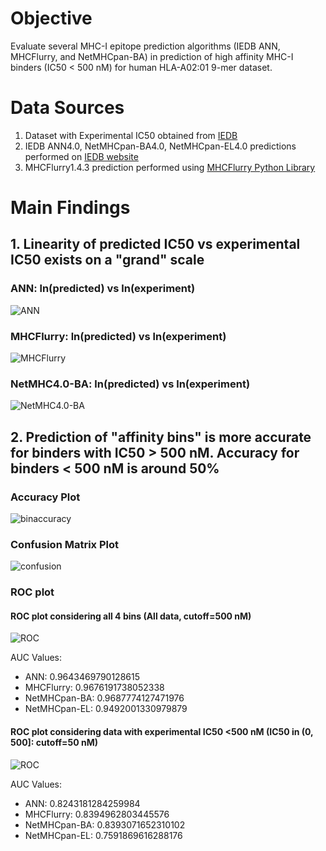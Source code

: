 # Objective
Evaluate several MHC-I epitope prediction algorithms (IEDB ANN, MHCFlurry, and NetMHCpan-BA) in prediction of high affinity MHC-I binders (IC50 < 500 nM) for human HLA-A02:01 9-mer dataset.

# Data Sources

1. Dataset with Experimental IC50 obtained from [IEDB](http://tools.immuneepitope.org/mhci/download/)
2. IEDB ANN4.0, NetMHCpan-BA4.0, NetMHCpan-EL4.0 predictions performed on [IEDB website](http://tools.immuneepitope.org/mhci/)
3. MHCFlurry1.4.3 prediction performed using [MHCFlurry Python Library](https://github.com/openvax/mhcflurry)

# Main Findings

## 1. Linearity of predicted IC50 vs experimental IC50 exists on a "grand" scale

### ANN: ln(predicted) vs ln(experiment) 
![ANN](https://github.com/xinyu-dev/MHCI-A0201-9mer/blob/master/pics/4.png)

### MHCFlurry: ln(predicted) vs ln(experiment) 
![MHCFlurry](https://github.com/xinyu-dev/MHCI-A0201-9mer/blob/master/pics/5.png)

### NetMHC4.0-BA: ln(predicted) vs ln(experiment) 
![NetMHC4.0-BA](https://github.com/xinyu-dev/MHCI-A0201-9mer/blob/master/pics/6.png)

## 2. Prediction of "affinity bins" is more accurate for binders with IC50 > 500 nM. Accuracy for binders < 500 nM is around 50%

### Accuracy Plot
![binaccuracy](https://github.com/xinyu-dev/MHCI-A0201-9mer/blob/master/pics/14a.png)

### Confusion Matrix Plot
![confusion](https://github.com/xinyu-dev/MHCI-A0201-9mer/blob/master/pics/13.png)

### ROC plot

#### ROC plot considering all 4 bins (All data, cutoff=500 nM)
![ROC](https://github.com/xinyu-dev/MHCI-A0201-9mer/blob/master/pics/15.png)

AUC Values: 
- ANN:           0.9643469790128615
- MHCFlurry:     0.9676191738052338
- NetMHCpan-BA:  0.9687774127471976
- NetMHCpan-EL:  0.9492001330979879

#### ROC plot considering data with experimental IC50 <500 nM (IC50 in (0, 500]: cutoff=50 nM)
![ROC](https://github.com/xinyu-dev/MHCI-A0201-9mer/blob/master/pics/16.png)

AUC Values: 
- ANN:           0.8243181284259984
- MHCFlurry:     0.8394962803445576
- NetMHCpan-BA:  0.8393071652310102
- NetMHCpan-EL:  0.7591869616288176
